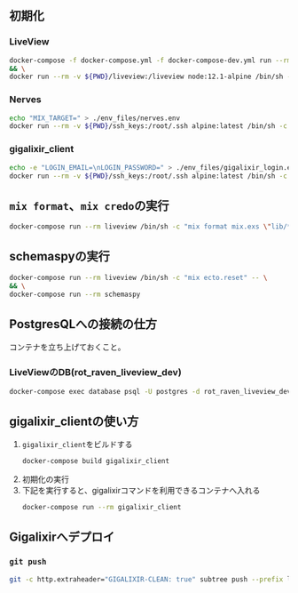 ## 初期化

### LiveView
```sh
docker-compose -f docker-compose.yml -f docker-compose-dev.yml run --rm liveview /bin/sh -c "mix do deps.get, deps.compile, ecto.reset" -- \
&& \
docker run --rm -v ${PWD}/liveview:/liveview node:12.1-alpine /bin/sh -c "cd /liveview/assets && yarn"
```

### Nerves
```sh
echo "MIX_TARGET=" > ./env_files/nerves.env
docker run --rm -v ${PWD}/ssh_keys:/root/.ssh alpine:latest /bin/sh -c "apk add --update openssh-client && ssh-keygen -t rsa -f /root/.ssh/id_rsa -N \"\""
```

### gigalixir_client
```sh
echo -e "LOGIN_EMAIL=\nLOGIN_PASSWORD=" > ./env_files/gigalixir_login.env
docker run --rm -v ${PWD}/ssh_keys:/root/.ssh alpine:latest /bin/sh -c "apk add --update openssh-client && ssh-keygen -t rsa -f /root/.ssh/rsa_gigalixir -N \"\""
```

## `mix format`、`mix credo`の実行
```sh
docker-compose run --rm liveview /bin/sh -c "mix format mix.exs \"lib/**/*.{ex,exs}\" \"test/**/*.{ex,exs}\" && mix credo"
```

## schemaspyの実行
```sh
docker-compose run --rm liveview /bin/sh -c "mix ecto.reset" -- \
&& \
docker-compose run --rm schemaspy
```

## PostgresQLへの接続の仕方
コンテナを立ち上げておくこと。

### LiveViewのDB(rot_raven_liveview_dev)
```sh
docker-compose exec database psql -U postgres -d rot_raven_liveview_dev
```

## gigalixir_clientの使い方
1. `gigalixir_client`をビルドする
    ```sh
    docker-compose build gigalixir_client
    ```
2. 初期化の実行
3. 下記を実行すると、gigalixirコマンドを利用できるコンテナへ入れる
    ```sh
    docker-compose run --rm gigalixir_client
    ```


## Gigalixirへデプロイ

### `git push`
```sh
git -c http.extraheader="GIGALIXIR-CLEAN: true" subtree push --prefix liveview gigalixir master
```
